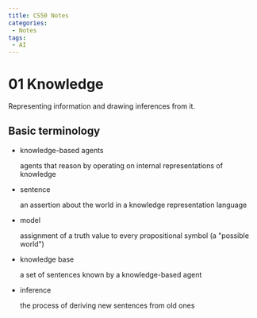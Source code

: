 ```yaml
---
title: CS50 Notes
categories:
 - Notes
tags:
 - AI
---
```


# 01 Knowledge

Representing information and drawing inferences from it.

## Basic terminology

- knowledge-based agents

  agents that reason by operating on internal representations of knowledge

- sentence

  an assertion about the world in a knowledge representation language

- model
  
  assignment of a truth value to every propositional symbol (a "possible world")

- knowledge base
  
  a set of sentences known by a knowledge-based agent

- inference
  
  the process of deriving new sentences from old ones



